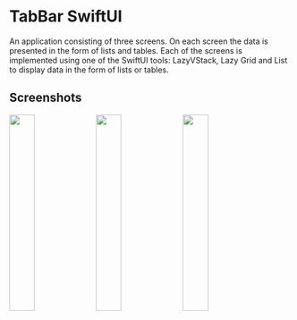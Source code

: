 # TabBar SwiftUI


 An application consisting of three screens. On each screen the data is presented in the form of lists and tables. Each of the screens is implemented using one of the SwiftUI tools: LazyVStack, Lazy Grid and List to display data in the form of lists or tables.

 ## Screenshots

 <img src="https://user-images.githubusercontent.com/123460015/235429749-59f1af72-df86-41da-ba28-686eb7685667.png" width=30% height=30%> <img src="https://user-images.githubusercontent.com/123460015/235429749-59f1af72-df86-41da-ba28-686eb7685667.png" width=30% height=30%> <img src="https://user-images.githubusercontent.com/123460015/235429749-59f1af72-df86-41da-ba28-686eb7685667.png" width=30% height=30%>

